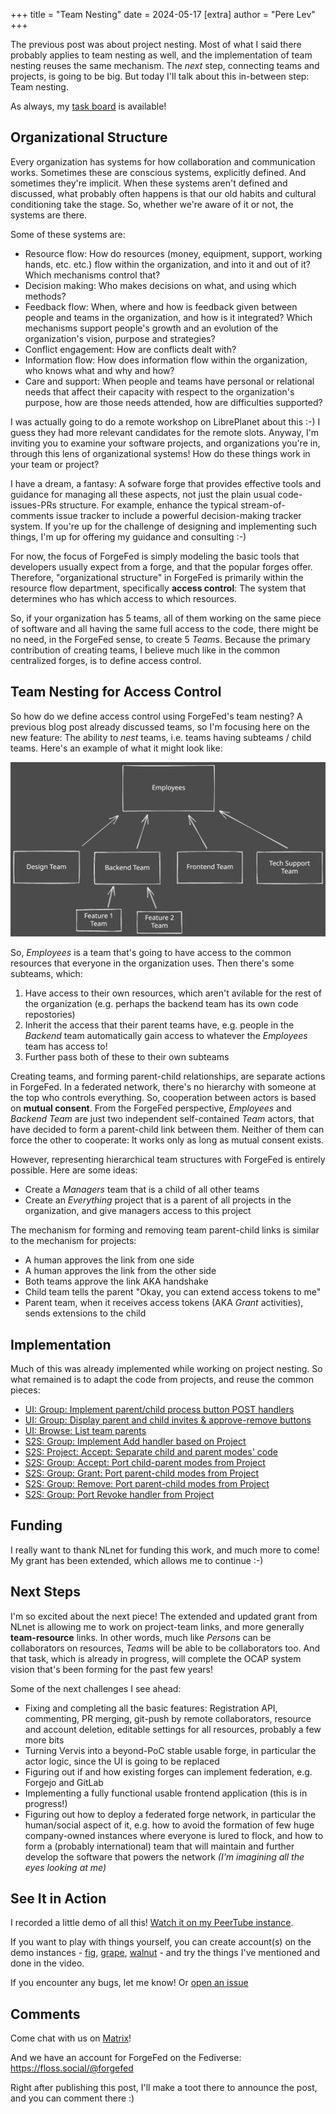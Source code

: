 +++
title = "Team Nesting"
date = 2024-05-17
[extra]
author = "Pere Lev"
+++

The previous post was about project nesting. Most of what I said there probably
applies to team nesting as well, and the implementation of team nesting reuses
the same mechanism. The *next* step, connecting teams and projects, is going to
be big. But today I'll talk about this in-between step: Team nesting.

As always, my [task board][kanban] is available!

## Organizational Structure

Every organization has systems for how collaboration and communication works.
Sometimes these are conscious systems, explicitly defined. And sometimes
they're implicit. When these systems aren't defined and discussed, what
probably often happens is that our old habits and cultural conditioning take
the stage. So, whether we're aware of it or not, the systems are there.

Some of these systems are:

- Resource flow: How do resources (money, equipment, support, working hands,
  etc. etc.) flow within the organization, and into it and out of it? Which
  mechanisms control that?
- Decision making: Who makes decisions on what, and using which methods?
- Feedback flow: When, where and how is feedback given between people and teams
  in the organization, and how is it integrated? Which mechanisms support
  people's growth and an evolution of the organization's vision, purpose and
  strategies?
- Conflict engagement: How are conflicts dealt with?
- Information flow: How does information flow within the organization, who
  knows what and why and how?
- Care and support: When people and teams have personal or relational needs
  that affect their capacity with respect to the organization's purpose, how
  are those needs attended, how are difficulties supported?

I was actually going to do a remote workshop on LibrePlanet about this :-) I
guess they had more relevant candidates for the remote slots. Anyway, I'm
inviting you to examine your software projects, and organizations you're in,
through this lens of organizational systems! How do these things work in your
team or project?

I have a dream, a fantasy: A sofware forge that provides effective tools and
guidance for managing all these aspects, not just the plain usual
code-issues-PRs structure. For example, enhance the typical stream-of-comments
issue tracker to include a powerful decision-making tracker system. If you're
up for the challenge of designing and implementing such things, I'm up for
offering my guidance and consulting :-)

For now, the focus of ForgeFed is simply modeling the basic tools that
developers usually expect from a forge, and that the popular forges offer.
Therefore, "organizational structure" in ForgeFed is primarily within the
resource flow department, specifically **access control**: The system that
determines who has which access to which resources.

So, if your organization has 5 teams, all of them working on the same piece of
software and all having the same full access to the code, there might be no
need, in the ForgeFed sense, to create 5 *Team*s. Because the primary
contribution of creating teams, I believe much like in the common centralized
forges, is to define access control.

## Team Nesting for Access Control

So how do we define access control using ForgeFed's team nesting? A previous
blog post already discussed teams, so I'm focusing here on the new feature: The
ability to *nest* teams, i.e. teams having subteams / child teams. Here's an
example of what it might look like:

![Example of organizational structure](team-nesting.svg)

So, *Employees* is a team that's going to have access to the common resources
that everyone in the organization uses. Then there's some subteams, which:

1. Have access to their own resources, which aren't avilable for the rest of
   the organization (e.g. perhaps the backend team has its own code
   repostories)
2. Inherit the access that their parent teams have, e.g. people in the
   *Backend* team automatically gain access to whatever the *Employees* team
   has access to!
3. Further pass both of these to their own subteams

Creating teams, and forming parent-child relationships, are separate actions in
ForgeFed. In a federated network, there's no hierarchy with someone at the top
who controls everything. So, cooperation between actors is based on **mutual
consent**. From the ForgeFed perspective, *Employees* and *Backend Team* are
just two independent self-contained *Team* actors, that have decided to form a
parent-child link between them. Neither of them can force the other to
cooperate: It works only as long as mutual consent exists.

However, representing hierarchical team structures with ForgeFed is entirely
possible. Here are some ideas:

- Create a *Managers* team that is a child of all other teams
- Create an *Everything* project that is a parent of all projects in the
  organization, and give managers access to this project

The mechanism for forming and removing team parent-child links is similar to
the mechanism for projects:

- A human approves the link from one side
- A human approves the link from the other side
- Both teams approve the link AKA handshake
- Child team tells the parent "Okay, you can extend access tokens to me"
- Parent team, when it receives access tokens (AKA *Grant* activities), sends
  extensions to the child

## Implementation

Much of this was already implemented while working on project nesting. So what
remained is to adapt the code from projects, and reuse the common pieces:

- [UI: Group: Implement parent/child process button POST handlers](https://codeberg.org/ForgeFed/Vervis/commit/533fc60fe1c867592b8d8dc0911477ccad7c5ae1)
- [UI: Group: Display parent and child invites & approve-remove buttons](https://codeberg.org/ForgeFed/Vervis/commit/74af2ea2232e101d70656cc11392ec1f6c06253d)
- [UI: Browse: List team parents](https://codeberg.org/ForgeFed/Vervis/commit/bef8a77d8446932b7cfc9659405bdee8bbd841d5)
- [S2S: Group: Implement Add handler based on Project](https://codeberg.org/ForgeFed/Vervis/commit/3162a6ac28b3287b3d65bccac00617f95438f000)
- [S2S: Project: Accept: Separate child and parent modes' code](https://codeberg.org/ForgeFed/Vervis/commit/ee30cb9f70dddb81e8625480cc1376cce22cc94f)
- [S2S: Group: Accept: Port child-parent modes from Project](https://codeberg.org/ForgeFed/Vervis/commit/d72e06727c912470ed7402a3ecd3be8d889ba0f5)
- [S2S: Group: Grant: Port parent-child modes from Project](https://codeberg.org/ForgeFed/Vervis/commit/5e0a2e1088b2f24049fd63d4b8e2ff5a6f4f1baa)
- [S2S: Group: Remove: Port parent-child modes from Project](https://codeberg.org/ForgeFed/Vervis/commit/1e69a6e952055b0b044ba2a9b138eb97e4d5ca3a)
- [S2S: Group: Port Revoke handler from Project](https://codeberg.org/ForgeFed/Vervis/commit/6cb1c11141e6bb1ce5a6fee9c53ab843c8fb6c91)

## Funding

I really want to thank NLnet for funding this work, and much more to come! My
grant has been extended, which allows me to continue :-)

## Next Steps

I'm so excited about the next piece! The extended and updated grant from NLnet
is allowing me to work on project-team links, and more generally
**team-resource** links. In other words, much like *Person*s can be
collaborators on resources, *Team*s will be able to be collaborators too. And
that task, which is already in progress, will complete the OCAP system vision
that's been forming for the past few years!

Some of the next challenges I see ahead:

- Fixing and completing all the basic features: Registration API, commenting,
  PR merging, git-push by remote collaborators, resource and account deletion,
  editable settings for all resources, probably a few more bits
- Turning Vervis into a beyond-PoC stable usable forge, in particular the actor
  logic, since the UI is going to be replaced
- Figuring out if and how existing forges can implement federation, e.g.
  Forgejo and GitLab
- Implementing a fully functional usable frontend application (this is in
  progress!)
- Figuring out how to deploy a federated forge network, in particular the
  human/social aspect of it, e.g. how to avoid the formation of few huge
  company-owned instances where everyone is lured to flock, and how to form a
  (probably international) team that will maintain and further develop the
  software that powers the network *(I'm imagining all the eyes looking at me)*

## See It in Action

I recorded a little demo of all this! [Watch it on my PeerTube
instance](https://tube.towards.vision/w/rPriJtLe216Y22sZtnaRVT).

If you want to play with things yourself, you can create account(s) on the demo
instances - [fig][], [grape][], [walnut][] - and try the things I've mentioned
and done in the video.

If you encounter any bugs, let me know! Or [open an
issue](https://codeberg.org/ForgeFed/Vervis/issues)

## Comments

Come chat with us on
[Matrix](https://matrix.to/#/#general-forgefed:matrix.batsense.net)!

And we have an account for ForgeFed on the Fediverse:
<https://floss.social/@forgefed>

Right after publishing this post, I'll make a toot there to announce the post,
and you can comment there :)

[kanban]: https://todo.towards.vision/share/lecNDaQoibybOInClIvtXhEIFjChkDpgahQaDlmi/auth?view=kanban
[Vervis]: https://codeberg.org/ForgeFed/Vervis
[fig]: https://fig.fr33domlover.site
[grape]: https://grape.fr33domlover.site
[walnut]: https://walnut.fr33domlover.site
